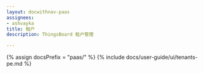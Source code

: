 ```yaml
---
layout: docwithnav-paas
assignees:
- ashvayka
title: 租户
description: ThingsBoard 租户管理

---
```


{% assign docsPrefix = "paas/" %}
{% include docs/user-guide/ui/tenants-pe.md %}
